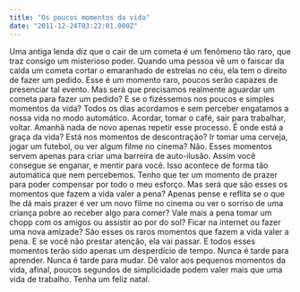```yaml
---
title: "Os poucos momentos da vida"
date: "2011-12-24T03:22:01.000Z"
---
```


Uma antiga lenda diz que o cair de um cometa é um fenômeno tão raro, que traz consigo um misterioso poder. Quando uma pessoa vê um o faiscar da calda um cometa cortar o emaranhado de estrelas no céu, ela tem o direito de fazer um pedido. Esse é um momento raro, poucos serão capazes de presenciar tal evento. Mas será que precisamos realmente aguardar um cometa para fazer um pedido? E se o fizéssemos nos poucos e simples momentos da vida? Todos os dias acordamos e sem perceber engatamos a nossa vida no modo automático. Acordar, tomar o café, sair para trabalhar, voltar. Amanhã nada de novo apenas repetir esse processo. Ê onde está a graça da vida? Está nos momentos de descontração? Ir tomar uma cerveja, jogar um futebol, ou ver algum filme no cinema? Não. Esses momentos servem apenas para criar uma barreira de auto-ilusão. Assim você consegue se enganar, e mentir para você. Isso acontece de forma tão automática que nem percebemos. Tenho que ter um momento de prazer para poder compensar por todo o meu esforço. Mas será que são esses os momentos que fazem a vida valer a pena? Apenas pense e reflita se o que lhe dá mais prazer é ver um novo filme no cinema ou ver o sorriso de uma criança pobre ao receber algo para comer? Vale mais a pena tomar um chopp com os amigos ou assistir ao por do sol? Ficar na internet ou fazer uma nova amizade? São esses os raros momentos que fazem a vida valer a pena. E se você não prestar atenção, ela vai passar. E todos esses momentos terão sido apenas um desperdício de tempo. Nunca é tarde para aprender. Nunca é tarde para mudar. Dê valor aos pequenos momentos da vida, afinal, poucos segundos de simplicidade podem valer mais que uma vida de trabalho. Tenha um feliz natal.